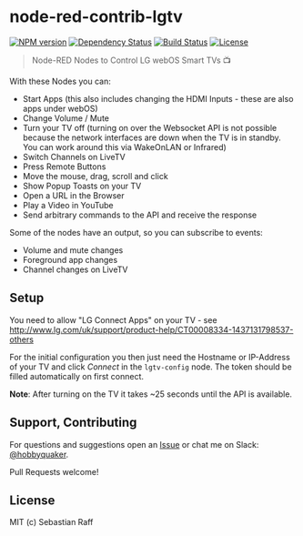 # node-red-contrib-lgtv

[![NPM version](https://badge.fury.io/js/node-red-contrib-lgtv.svg)](http://badge.fury.io/js/node-red-contrib-lgtv)
[![Dependency Status](https://img.shields.io/gemnasium/hobbyquaker/node-red-contrib-lgtv.svg?maxAge=2592000)](https://gemnasium.com/github.com/hobbyquaker/node-red-contrib-lgtv)
[![Build Status](https://travis-ci.org/hobbyquaker/node-red-contrib-lgtv.svg?branch=master)](https://travis-ci.org/hobbyquaker/node-red-contrib-lgtv)
[![License][mit-badge]][mit-url]

> Node-RED Nodes to Control LG webOS Smart TVs :tv:

With these Nodes you can:
* Start Apps (this also includes changing the HDMI Inputs - these are also apps under webOS)
* Change Volume / Mute
* Turn your TV off (turning on over the Websocket API is not possible because the network interfaces are down when the 
TV is in standby. You can work around this via WakeOnLAN or Infrared)
* Switch Channels on LiveTV
* Press Remote Buttons
* Move the mouse, drag, scroll and click
* Show Popup Toasts on your TV
* Open a URL in the Browser
* Play a Video in YouTube
* Send arbitrary commands to the API and receive the response

Some of the nodes have an output, so you can subscribe to events:
* Volume and mute changes
* Foreground app changes
* Channel changes on LiveTV


## Setup

You need to allow "LG Connect Apps" on your TV - see 
http://www.lg.com/uk/support/product-help/CT00008334-1437131798537-others

For the initial configuration you then just need the Hostname or IP-Address of your TV and 
click *Connect* in the `lgtv-config` node. The token should be filled automatically on first connect.

**Note**: After turning on the TV it takes ~25 seconds until the API is available.


## Support, Contributing

For questions and suggestions open an [Issue](https://github.com/hobbyquaker/node-red-contrib-lgtv/issues/new) or chat 
me on Slack: [@hobbyquaker](https://node-red.slack.com/team/hobbyquaker).

Pull Requests welcome!


## License

MIT (c) Sebastian Raff

[mit-badge]: https://img.shields.io/badge/License-MIT-blue.svg?style=flat
[mit-url]: LICENSE

